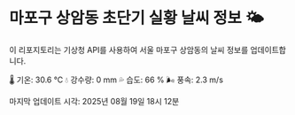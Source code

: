 
# 마포구 상암동 초단기 실황 날씨 정보 🌤️

이 리포지토리는 기상청 API를 사용하여 서울 마포구 상암동의 날씨 정보를 업데이트합니다. 

🌡️ 기온: 30.6 ℃
💧 강수량: 0 mm
💦 습도: 66 %
🌬️ 풍속: 2.3 m/s

마지막 업데이트 시각: 2025년 08월 19일 18시 12분    
